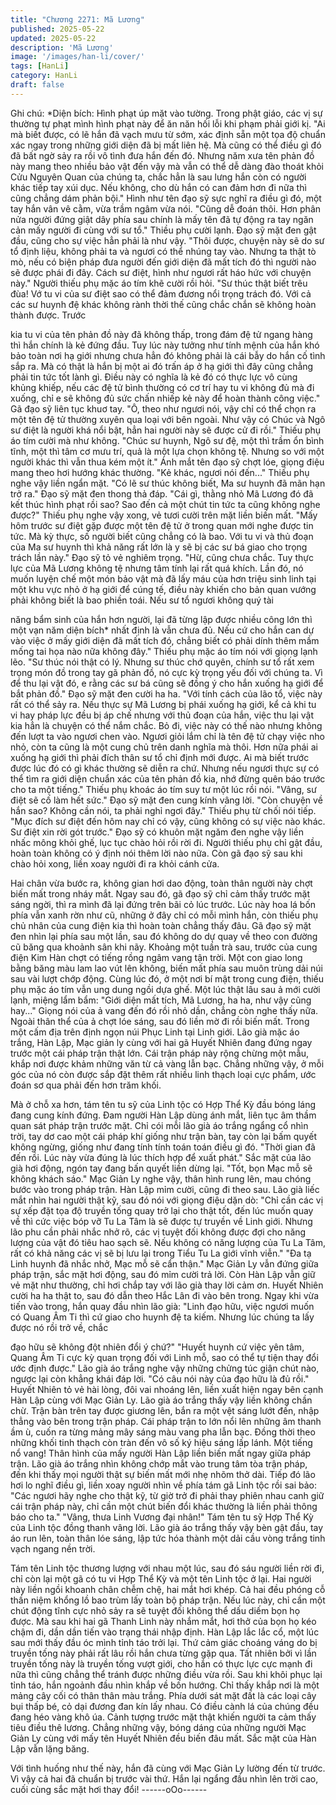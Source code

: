 ```yaml
---
title: "Chương 2271: Mã Lương"
published: 2025-05-22
updated: 2025-05-22
description: 'Mã Lương'
image: '/images/han-li/cover/'
tags: [HanLi]
category: HanLi
draft: false
---
```


Ghi chú:
*Diện bích: Hình phạt úp mặt vào tường. Trong phật giáo, các vị
sự thường tự phạt mình hình phạt này để ăn năn hối lỗi khi phạm
phải giới kị.
"Ai mà biết được, có lẽ hắn đã vạch mưu từ sớm, xác định sẵn
một tọa độ chuẩn xác ngay trong những giới diện đã bị mất liên
hệ. Mà cũng có thể điều gì đó đã bất ngờ sảy ra rồi vô tình đưa
hắn đến đó.
Nhưng năm xưa tên phản đồ này mang theo nhiều bảo vật đến
vậy mà vẫn có thể dễ dàng đào thoát khỏi Cửu Nguyên Quan của
chúng ta, chắc hẳn là sau lưng hắn còn có người khác tiếp tay xúi
dục. Nếu không, cho dù hắn có can đảm hơn đi nữa thì cũng
chẳng dám phản bội." Hình như tên đạo sỹ sực nghĩ ra điều gì đó,
một tay hắn vân vê cằm, vừa trầm ngâm vừa nói.
"Cũng dễ đoán thôi. Hơn phân nửa người đứng giật dây phía sau
chính là mấy tên đã tự động ra tay ngăn cản mấy người đi cùng
với sư tổ." Thiều phụ cười lạnh.
Đạo sỹ mặt đen gật đầu, cũng cho sự việc hẳn phải là như vậy.
"Thôi được, chuyện này sẽ do sư tổ định liệu, không phải ta và
ngươi có thể nhúng tay vào. Nhưng ta thật tò mò, nếu có biện
pháp đưa người đến giới diện đã mất tích đó thì người nào sẽ
được phái đi đây. Cách sư điệt, hình như ngươi rất háo hức với
chuyện này." Người thiếu phụ mặc áo tím khẽ cười rồi hỏi.
"Sư thúc thật biết trêu đùa! Vớ tu vi của sư điệt sao có thể đảm
đương nổi trọng trách đó. Với cả các sư huynh đệ khác không
rành thời thế cũng chắc chắn sẽ không hoàn thành được. Trước

kia tu vi của tên phản đồ này đã không thấp, trong đám đệ tử
ngang hàng thì hắn chính là kẻ đứng đầu. Tuy lúc này tưởng như
tính mệnh của hắn khó bảo toàn nơi hạ giới nhưng chưa hẳn đó
không phải là cái bẫy do hắn cố tình sắp ra. Mà có thật là hắn bị
một ai đó trấn áp ở hạ giới thì đây cũng chẳng phải tin tức tốt lành
gì. Điều này có nghĩa là kẻ đó có thực lực vô cùng khủng khiếp,
nếu các đệ tử bình thường có cơ trí hay tu vi không đủ mà đi
xuống, chỉ e sẽ không đủ sức chấn nhiếp kẻ này để hoàn thành
công việc." Gã đạo sỹ liên tục khuơ tay.
"Ô, theo như ngươi nói, vậy chỉ có thể chọn ra một tên đệ tử
thường xuyên qua loại với bên ngoài. Như vậy có Chúc và Ngô sư
điệt là người khá nổi bật, hẳn hai người này sẽ được cử đi rồi."
Thiếu phụ áo tím cười mà như không.
"Chúc sư huynh, Ngô sư đệ, một thì trầm ổn bình tĩnh, một thì tâm
cơ mưu trí, quả là một lựa chọn không tệ. Nhưng so với một người
khác thì vẫn thua kém một ít." Ánh mắt tên đạo sỹ chợt lóe, giọng
điệu mang theo hơi hướng khác thường.
"Kẻ khác, ngươi nói đến..." Thiếu phụ nghe vậy liền ngẩn mặt.
"Có lẽ sư thúc không biết, Ma sư huynh đã mãn hạn trở ra." Đạo
sỹ mặt đen thong thả đáp.
"Cái gì, thằng nhỏ Mã Lương đó đã kết thúc hình phạt rồi sao?
Sao đến cả một chút tin tức ta cũng không nghe được?" Thiếu
phụ nghe vậy xong, vẻ tươi cười trên mặt liền biến mất.
"Mấy hôm trước sư điệt gặp được một tên đệ tử ở trong quan mới
nghe được tin tức. Mà kỳ thực, số người biết cũng chẳng có là
bao. Với tu vi và thủ đoạn của Ma sư huynh thì khả năng rất lớn là
y sẽ bị các sư bá giao cho trọng trách lần này." Đạo sỹ tỏ vẻ
nghiêm trọng.
"Hừ, cũng chưa chắc. Tuy thực lực của Mã Lương không tệ
nhưng tâm tính lại rất quá khích. Lần đó, nó muốn luyện chế một
món bảo vật mà đã lấy máu của hơn triệu sinh linh tại một khu
vực nhỏ ở hạ giới để cúng tế, điều này khiến cho bản quan vướng
phải không biết là bao phiền toái. Nếu sư tổ ngươi không quý tài

năng bẩm sinh của hắn hơn người, lại đã từng lập được nhiều
công lớn thì một vạn năm diện bích* nhất định là vẫn chưa đủ.
Nếu cứ cho hắn can dự vào việc ở mấy giới diện đã mất tích đó,
chẳng biết có phải dính thêm mầm mống tai họa nào nữa không
đây." Thiếu phụ mặc áo tím nói với giọng lạnh lẽo.
"Sư thúc nói thật có lý. Nhưng sư thúc chớ quyên, chính sư tổ rất
xem trọng món đồ trong tay gã phản đồ, nó cực kỳ trọng yếu đối
với chúng ta. Vì để thu lại vật đó, e rằng các sư bá cũng sẽ đồng ý
cho hắn xuống hạ giới để bắt phản đồ." Đạo sỹ mặt đen cười ha
ha.
"Với tính cách của lão tổ, việc này rất có thể sảy ra. Nếu thực sự
Mã Lương bị phái xuống hạ giới, kể cả khi tu vi hay pháp lực đều
bị áp chế nhưng với thủ đoạn của hắn, việc thu lại vật kia hẳn là
chuyện có thể nắm chắc. Bỏ đi, việc này có thế nào nhưng không
đến lượt ta vào ngươi chen vào. Ngươi giỏi lắm chỉ là tên đệ tử
chạy việc nho nhỏ, còn ta cũng là một cung chủ trên danh nghĩa
mà thôi. Hơn nữa phái ai xuống hạ giới thì phải đích thân sư tổ
chỉ định mới được. Ai mà biết trước được lúc đó có gì khác
thường sẽ diễn ra chứ. Nhưng nếu ngươi thực sự có thể tìm ra
giới diện chuẩn xác của tên phản đồ kia, nhớ đừng quên báo
trước cho ta một tiếng." Thiếu phụ khoác áo tím suy tư một lúc rồi
nói.
"Vâng, sư điệt sẽ cố làm hết sức." Đạo sỹ mặt đen cung kính vâng
lời.
"Còn chuyện về hắn sao? Không cần nói, ta phải nghỉ ngơi đây."
Thiếu phụ từ chối nói tiếp.
"Mục đích sư điệt đến hôm nay chỉ có vậy, cũng không có sự việc
nào khác. Sư điệt xin rời gót trước." Đạo sỹ có khuôn mặt ngăm
đen nghe vậy liền nhấc mông khỏi ghế, lục tục chào hỏi rồi rời đi.
Người thiếu phụ chỉ gật đầu, hoàn toàn không có ý định nói thêm
lời nào nữa.
Còn gã đạo sỹ sau khi chào hỏi xong, liền xoay người đi ra khỏi
cánh cửa.

Hai chân vừa bước ra, không gian hơi dao động, toàn thân người
này chợt biến mất trong nháy mắt.
Ngay sau đó, gã đạo sỹ chỉ cảm thấy trước mặt sáng ngời, thì ra
mình đã lại đứng trên bãi cỏ lúc trước. Lúc này hoa lá bốn phía
vẫn xanh rờn như cũ, những ở đây chỉ có mỗi mình hắn, còn
thiếu phụ chủ nhân của cung điện kia thì hoàn toàn chẳng thấy
đâu.
Gã đạo sỹ mặt đen nhìn lại phía sau một lần, sau đó không do dự
quay về theo con đường cũ băng qua khoảnh sân khi nãy.
Khoảng một tuần trà sau, trước của cung điện Kim Hàn chợt có
tiếng rồng ngâm vang tận trời. Một con giao long bằng băng màu
lam lao vút lên không, biến mất phía sau muôn trùng dải núi sau
vài lượt chớp động.
Cùng lúc đó, ở một nơi bí mật trong cung điện, thiếu phụ mặc áo
tím vẫn ung dung ngồi dựa ghế. Một lúc thật lâu sau ả mới cười
lạnh, miệng lẩm bẩm:
"Giới diện mất tích, Mã Lương, ha ha, như vậy cũng hay..."
Giọng nói của ả vang đến đó rồi nhỏ dần, chẳng còn nghe thấy
nữa. Ngoài thân thể của ả chợt lóe sáng, sau đó liền mờ đi rồi
biến mất.
Trong một cấm địa trên định ngọn núi Phục Linh tại Linh giới.
Lão già mặc áo trắng, Hàn Lập, Mạc giản ly cùng với hai gã Huyết
Nhiên đang đứng ngay trước một cái pháp trận thật lớn.
Cái trận pháp này rộng chừng một mẫu, khắp nơi được khảm
những văn từ cả vàng lẫn bạc. Chẳng những vậy, ở mỗi góc của
nó còn được sắp đặt thêm rất nhiều linh thạch loại cực phẩm,
ước đoán sơ qua phải đến hơn trăm khối.

Mà ở chỗ xa hơn, tám tên tu sỹ của Linh tộc có Hợp Thể Kỳ đầu
bóng láng đang cung kính đứng.
Đam người Hàn Lập dùng ánh mắt, liên tục âm thầm quan sát
pháp trận trước mặt. Chỉ cói mỗi lão già áo trắng ngẩng cổ nhìn
trời, tay dơ cao một cái pháp khí giống như trận bàn, tay còn lại
bấm quyết không ngừng, giống như đang tính tính toán toán điều
gì đó.
"Thời gian đã đến rồi. Lúc này vừa đúng là lúc thích hợp để xuất
phát." Sắc mặt của lão già hơi động, ngón tay đang bấn quyết liền
dừng lại.
"Tốt, bọn Mạc mỗ sẽ không khách sáo." Mạc Giản Ly nghe vậy,
thân hình rung lên, mau chóng bước vào trong pháp trận.
Hàn Lập mỉm cười, cũng đi theo sau.
Lão già liếc mắt nhìn hai người thật kỹ, sau đó nói với giọng điệu
dặn dò:
"Chỉ cần các vị sự xếp đặt tọa độ truyền tống quay trở lại cho thật
tốt, đến lúc muốn quay về thì cức việc bóp vỡ Tu La Tâm là sẽ
được tự truyền về Linh giới. Nhưng lão phu cần phải nhắc nhở rõ,
các vị tuyệt đối không được đợi cho năng lượng của vật đó tiêu
hao sạch sẽ. Nếu không có năng lượng của Tu La Tâm, rất có khả
năng các vị sẽ bị lưu lại trong Tiểu Tu La giới vĩnh viễn."
"Đa tạ Linh huynh đã nhắc nhở, Mạc mỗ sẽ cẩn thận." Mạc Giản
Ly vẫn đứng giữa pháp trận, sắc mặt hơi động, sau đó mỉm cười
trả lời.
Còn Hàn Lập vẫn giữ vẻ mặt như thường, chỉ hơi chắp tay với lão
già thay lời cảm ơn.
Huyết Nhiên cười ha ha thật to, sau đó dẫn theo Hắc Lân đi vào
bên trong. Ngay khi vừa tiến vào trong, hắn quay đầu nhìn lão già:
"Linh đạo hữu, việc ngươi muốn có Quang Âm Ti thì cứ giao cho
huynh đệ ta kiếm. Nhưng lúc chúng ta lấy được nó rồi trở về, chắc

đạo hữu sẽ không đột nhiên đổi ý chứ?"
"Huyết huynh cứ việc yên tâm, Quang Âm Ti cực kỳ quan trọng
đối với Linh mỗ, sao có thể tự tiện thay đổi ước định được." Lão
già áo trắng nghe vậy những chửng túc giận chút nào, ngược lại
còn khẳng khái đáp lời.
"Có câu nói này của đạo hữu là đủ rồi." Huyết Nhiên tỏ vẻ hài
lòng, đôi vai nhoáng lên, liền xuất hiện ngay bên cạnh Hàn Lập
cùng với Mạc Giản Ly.
Lão già áo trắng thấy vậy liền không chần chừ. Trận bàn trên tay
được giương lên, bắn ra một vệt sáng lướt đến, nhập thẳng vào
bên trong trận pháp.
Cái pháp trận to lớn nổi lên những âm thanh ầm ù, cuốn ra từng
mảng mây sáng màu vang pha lẫn bạc. Đồng thời theo những
khối tinh thạch còn tràn đến vô số ký hiệu sáng lấp lánh.
Một tiếng nổ vang!
Thân hình của mấy người Hàn Lập liền biến mất ngay giữa pháp
trận.
Lão già áo trắng nhìn không chớp mắt vào trung tâm tòa trận
pháp, đến khi thấy mọi người thật sự biến mất mới nhẹ nhõm thở
dài. Tiếp đó lão hơi lo nghĩ điều gì, liền xoay người nhìn về phía
tám gã Linh tộc rồi sai bảo:
"Các ngươi hãy nghe cho thật kỹ, từ giờ trở đi phải thay phiên
nhau canh giữ cái trận pháp này, chỉ cần một chút biến đổi khác
thường là liền phải thông báo cho ta."
"Vâng, thưa Linh Vương đại nhân!" Tám tên tu sỹ Hợp Thể Kỳ của
Linh tộc đồng thanh vâng lời.
Lão già áo trắng thấy vậy bèn gật đầu, tay áo run lên, toàn thân
lóe sáng, lập tức hóa thành một dải cầu vòng trắng tinh vạch
ngang nền trời.

Tám tên Linh tộc thương lượng với nhau một lúc, sau đó sáu
người liền rời đi, chỉ còn lại một gã có tu vi Hợp Thể Kỳ và một
tên Linh tộc ở lại.
Hai người này liền ngồi khoanh chân chễm chệ, hai mắt hơi khép.
Cả hai đều phóng cỗ thần niệm khổng lồ bao trùm lấy toàn bộ
pháp trận.
Nếu lúc này, chỉ cần một chút động tĩnh cực nhỏ sảy ra sẽ tuyệt
đối không thể dấu diếm bọn họ được.
Mà sau khi hai gã Thanh Linh này nhắm mắt, hơi thở của bọn họ
kéo chậm đi, dần dần tiến vào trạng thái nhập định.
Hàn Lập lắc lắc cổ, một lúc sau mới thấy đầu óc mình tỉnh táo trởi
lại.
Thứ cảm giác choáng váng do bị truyền tống này phải rất lâu rồi
hắn chưa từng gặp qua.
Tất nhiên bởi vì lần truyền tống này là truyền tống vượt giới, cho
hắn có thực lực cực mạnh đi nữa thì cũng chẳng thể tránh được
những điều vừa rồi.
Sau khi khôi phục lại tỉnh táo, hắn ngoảnh đầu nhìn khắp về bốn
hướng.
Chỉ thấy khắp nơi là một mảng cây cối có thân thân màu trắng.
Phía dưới sát mặt đất là các loại cây bụi thấp bé, cỏ dại đương
đan kín lấy nhau. Có điều cành lá của chúng đều đang héo vàng
khô úa. Cảnh tượng trước mặt thật khiến người ta cảm thấy tiêu
điều thê lương.
Chẳng những vậy, bóng dáng của những người Mạc Giản Ly
cùng với mấy tên Huyết Nhiên đều biến đâu mất.
Sắc mặt của Hàn Lập vẫn lặng băng.

Với tình huống như thế này, hắn đã cùng với Mạc Giản Ly lường
đến từ trước. Vì vậy cả hai đã chuẩn bị trước vài thứ.
Hắn lại ngẩng đầu nhìn lên trời cao, cuối cùng sắc mặt hơi thay
đổi!
------oOo------
